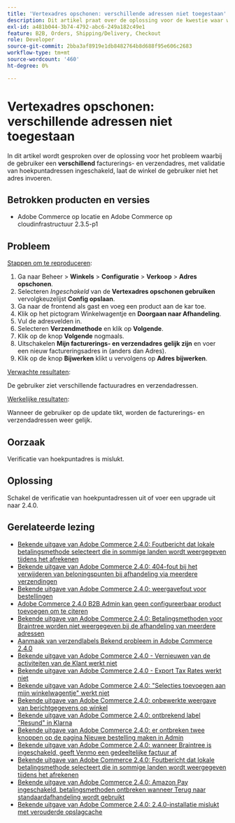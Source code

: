 ```yaml
---
title: 'Vertexadres opschonen: verschillende adressen niet toegestaan'
description: Dit artikel praat over de oplossing voor de kwestie waar wanneer de gebruiker probeert om **different* het factureren en het verschepen adres in te gaan, met de toegelaten bevestiging van het adresbevestiging van de top, de opslag niet de gebruiker het zal laten ingaan.
exl-id: a481b044-3b74-4792-abc6-249a182c49e1
feature: B2B, Orders, Shipping/Delivery, Checkout
role: Developer
source-git-commit: 2bba3af8919e1db8482764b8d688f95e606c2683
workflow-type: tm+mt
source-wordcount: '460'
ht-degree: 0%

---
```


# Vertexadres opschonen: verschillende adressen niet toegestaan

In dit artikel wordt gesproken over de oplossing voor het probleem waarbij de gebruiker een **verschillend** facturerings- en verzendadres, met validatie van hoekpuntadressen ingeschakeld, laat de winkel de gebruiker niet het adres invoeren.

## Betrokken producten en versies

* Adobe Commerce op locatie en Adobe Commerce op cloudinfrastructuur 2.3.5-p1

## Probleem

<u>Stappen om te reproduceren</u>:

1. Ga naar Beheer > **Winkels** > **Configuratie** > **Verkoop** > **Adres opschonen**.
1. Selecteren *Ingeschakeld* van de **Vertexadres opschonen gebruiken** vervolgkeuzelijst **Config opslaan**.
1. Ga naar de frontend als gast en voeg een product aan de kar toe.
1. Klik op het pictogram Winkelwagentje en **Doorgaan naar Afhandeling**.
1. Vul de adresvelden in.
1. Selecteren **Verzendmethode** en klik op **Volgende**.
1. Klik op de knop **Volgende** nogmaals.
1. Uitschakelen **Mijn facturerings- en verzendadres** **gelijk zijn** en voer een nieuw factureringsadres in (anders dan Adres).
1. Klik op de knop **Bijwerken** klikt u vervolgens op **Adres bijwerken**.

<u>Verwachte resultaten</u>:

De gebruiker ziet verschillende factuuradres en verzendadressen.

<u>Werkelijke resultaten</u>:

Wanneer de gebruiker op de update tikt, worden de facturerings- en verzendadressen weer gelijk.

## Oorzaak

Verificatie van hoekpuntadres is mislukt.

## Oplossing

Schakel de verificatie van hoekpuntadressen uit of voer een upgrade uit naar 2.4.0.

## Gerelateerde lezing

* [Bekende uitgave van Adobe Commerce 2.4.0: Foutbericht dat lokale betalingsmethode selecteert die in sommige landen wordt weergegeven tijdens het afrekenen](/help/troubleshooting/payments/magento-2-4-0-checkout-error-selecting-local-payments.md)
* [Bekende uitgave van Adobe Commerce 2.4.0: 404-fout bij het verwijderen van beloningspunten bij afhandeling via meerdere verzendingen](/help/troubleshooting/storefront/magento-2-4-0-404-error-removing-rewards-points-on-multi-shipping-checkout.md)
* [Bekende uitgave van Adobe Commerce 2.4.0: weergavefout voor bestellingen](/help/troubleshooting/storefront/magento-2-4-0-known-issue-orders-display-error.md)
* [Adobe Commerce 2.4.0 B2B Admin kan geen configureerbaar product toevoegen om te citeren](/help/troubleshooting/miscellaneous/magento-2-4-0-b2b-admin-can-t-add-configurable-product-to-quote.md)
* [Bekende uitgave van Adobe Commerce 2.4.0: Betalingsmethoden voor Braintree worden niet weergegeven bij de afhandeling van meerdere adressen](/help/troubleshooting/payments/magento-2-4-0-braintree-not-in-multiple-addresses-checkout.md)
* [Aanmaak van verzendlabels Bekend probleem in Adobe Commerce 2.4.0](/help/troubleshooting/known-issues-patches-attached/shipping-labels-creation-known-issue-in-magento-2-4-0.md)
* [Bekende uitgave van Adobe Commerce 2.4.0 - Vernieuwen van de activiteiten van de Klant werkt niet](/help/troubleshooting/miscellaneous/magento-2-4-0-refresh-on-customer-activities-does-not-work.md)
* [Bekende uitgave van Adobe Commerce 2.4.0 - Export Tax Rates werkt niet](/help/troubleshooting/miscellaneous/magento-2-4-0-known-issue-export-tax-rates-does-not-work.md)
* [Bekende uitgave van Adobe Commerce 2.4.0: &quot;Selecties toevoegen aan mijn winkelwagentje&quot; werkt niet](/help/troubleshooting/miscellaneous/magento-2-4-0-add-selections-to-my-cart-does-not-work.md)
* [Bekende uitgave van Adobe Commerce 2.4.0: onbewerkte weergave van berichtgegevens op winkel](/help/troubleshooting/storefront/magento-2-4-0-issue-storefront-raw-message-data-display.md)
* [Bekende uitgave van Adobe Commerce 2.4.0: ontbrekend label &quot;Resund&quot; in Klarna](/help/troubleshooting/payments/magento-2-4-0-known-issue-missing-refund-label-in-klarna.md)
* [Bekende uitgave van Adobe Commerce 2.4.0: er ontbreken twee knoppen op de pagina Nieuwe bestelling maken in Admin](/help/troubleshooting/miscellaneous/magento-2-4-0-known-issue-create-new-order-buttons-missing.md)
* [Bekende uitgave van Adobe Commerce 2.4.0: wanneer Braintree is ingeschakeld, geeft Venmo een gedeeltelijke factuur af](/help/troubleshooting/payments/magento-2-4-0-2-4-1-enable-braintree-venmo-partial-invoice-issue.md)
* [Bekende uitgave van Adobe Commerce 2.4.0: Foutbericht dat lokale betalingsmethode selecteert die in sommige landen wordt weergegeven tijdens het afrekenen](/help/troubleshooting/payments/magento-2-4-0-checkout-error-selecting-local-payments.md)
* [Bekende uitgave van Adobe Commerce 2.4.0: Amazon Pay ingeschakeld, betalingsmethoden ontbreken wanneer Terug naar standaardafhandeling wordt gebruikt](/help/troubleshooting/payments/magento-2-4-0-known-issue-amazon-pay-no-payment-methods.md)
* [Bekende uitgave van Adobe Commerce 2.4.0: 2.4.0-installatie mislukt met verouderde opslagcache](/help/troubleshooting/installation-and-upgrade/magento-2-4-0-known-issue-2-4-0-installation-fails-with-outdated-stores-cache.md)
